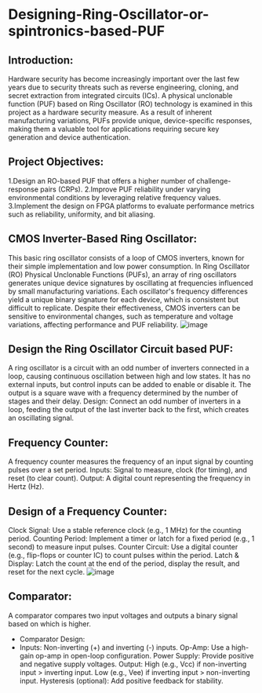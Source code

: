 # Designing-Ring-Oscillator-or-spintronics-based-PUF
## Introduction:
Hardware security has become increasingly important over the last few years due to security threats such as reverse engineering, cloning, and secret extraction from integrated circuits (ICs). A physical unclonable function (PUF) based on Ring Oscillator (RO) technology is examined in this project as a hardware security measure. As a result of inherent manufacturing variations, PUFs provide unique, device-specific responses, making them a valuable tool for applications requiring secure key generation and device authentication.

## Project Objectives:
1.Design an RO-based PUF that offers a higher number of challenge-response pairs (CRPs).
2.Improve PUF reliability under varying environmental conditions by leveraging relative frequency values.
3.Implement the design on FPGA platforms to evaluate performance metrics such as reliability, uniformity, and bit aliasing.

## CMOS Inverter-Based Ring Oscillator: 
This basic ring oscillator consists of a loop of CMOS inverters, known for their simple implementation and low power consumption. In Ring Oscillator (RO) Physical Unclonable Functions (PUFs), an array of ring oscillators generates unique device signatures by oscillating at frequencies influenced by small manufacturing variations. Each oscillator's frequency differences yield a unique binary signature for each device, which is consistent but difficult to replicate. Despite their effectiveness, CMOS inverters can be sensitive to environmental changes, such as temperature and voltage variations, affecting performance and PUF reliability.
                               ![image](https://github.com/user-attachments/assets/2a2d019d-1670-4498-90ad-e1e10632c66d)

## Design the Ring Oscillator Circuit based PUF:
A ring oscillator is a circuit with an odd number of inverters connected in a loop, causing continuous oscillation between high and low states. It has no external inputs, but control inputs can be added to enable or disable it. The output is a square wave with a frequency determined by the number of stages and their delay. Design: Connect an odd number of inverters in a loop, feeding the output of the last inverter back to the first, which creates an oscillating signal.

## Frequency Counter:
A frequency counter measures the frequency of an input signal by counting pulses over a set period.
Inputs: Signal to measure, clock (for timing), and reset (to clear count).
Output: A digital count representing the frequency in Hertz (Hz).
## Design of a Frequency Counter:

Clock Signal: Use a stable reference clock (e.g., 1 MHz) for the counting period.
Counting Period: Implement a timer or latch for a fixed period (e.g., 1 second) to measure input pulses.
Counter Circuit: Use a digital counter (e.g., flip-flops or counter IC) to count pulses within the period.
Latch & Display: Latch the count at the end of the period, display the result, and reset for the next cycle.
                                     ![image](https://github.com/user-attachments/assets/e68760f8-25b7-4a2b-ae1b-f8cdec834214)

## Comparator:
A comparator compares two input voltages and outputs a binary signal based on which is higher.

- Comparator Design:
- Inputs:
Non-inverting (+) and inverting (-) inputs.
Op-Amp: Use a high-gain op-amp in open-loop configuration.
Power Supply: Provide positive and negative supply voltages.
Output:
High (e.g., Vcc) if non-inverting input > inverting input.
Low (e.g., Vee) if inverting input > non-inverting input.
Hysteresis (optional): Add positive feedback for stability.






